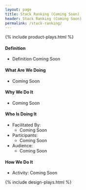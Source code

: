 ```yaml
---
layout: page
title: Stack Ranking (Coming Soon)
header: Stack Ranking (Coming Soon)
permalink: /stack-ranking/
---
```

<div class="row">
    <div class="col-md-3">
        {% include product-plays.html %}
    </div>
    <div class="col-md-6">
        <h4 class="Definition" id="Definition">
            Definition
        </h4>
		<ul>
		<li>Definition Coming Soon</li>
		</ul>
        <h4 class="What" id="What">
            What Are We Doing
        </h4>
	<ul>
        <li>Coming Soon</li>
	</ul>
        <h4 class="Why" id="Why">
            Why We Do It
        </h4>
            <ul>
                <li>Coming Soon</li>
	    </ul>
        <h4 class="Who" id="Who">
            Who Is Doing It
        </h4>
            <ul>
                <li>Facilitated By:
    	            <ul>
        	      <li>Coming Soon</li>
    	            </ul>
                 </li>
                <li>Participants:
    	            <ul>
                      <li>Coming Soon</li>
                    </ul>    
                </li>
                <li>Audience:
    	            <ul>
                      <li>Coming Soon</li>
                  </ul>    
                </li>
            </ul>
        <h4 class="How" id="How">
            How We Do It
        </h4>
            <ul>
               <li>Activity: Coming Soon</li>
            </ul>
    </div>
    <div class="col-md-3">
        {% include design-plays.html %}
    </div>
</div>
